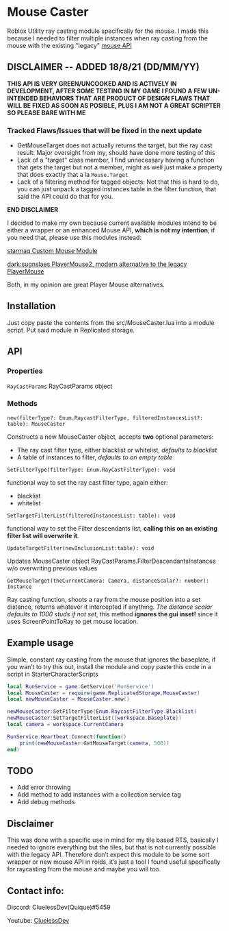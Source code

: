 # Mouse Caster
Roblox Utility ray casting module specifically for the mouse. I made this because I needed to filter multiple instances when ray casting from the mouse with the existing "legacy" [mouse API](https://developer.roblox.com/en-us/api-reference/class/Mouse)


## DISCLAIMER -- ADDED 18/8/21 (DD/MM/YY)


**THIS API IS VERY GREEN/UNCOOKED AND IS ACTIVELY IN DEVELOPMENT, AFTER SOME TESTING IN MY GAME I FOUND A FEW UN-INTENDED BEHAVIORS THAT ARE PRODUCT OF DESIGN FLAWS THAT WILL BE FIXED AS SOON AS POSIBLE, PLUS I AM NOT A GREAT SCRIPTER SO PLEASE BARE WITH ME**


### Tracked Flaws/Issues that will be fixed in the next update
- GetMouseTarget does not actually returns the target, but the ray cast result: Major oversight from my, should have done more testing of this
- Lack of a "target" class member, I find unnecessary having a function that gets the target but not a member, might as well just make a property that does exactly that a la `Mouse.Target`
- Lack of a filtering method for tagged objects: Not that this is hard to do, you can just unpack a tagged instances table in the filter function, that said the API could do that for you.

**END DISCLAIMER**

I decided to make my own because current available modules intend to be either a wrapper or an enhanced Mouse API, **which is not my intention**; if you need that, please use this modules instead:

[starmaq Custom Mouse Module](https://devforum.roblox.com/t/custom-mouse-module/1051363)

[dark:sugnslaes PlayerMouse2, modern alternative to the legacy PlayerMouse](https://devforum.roblox.com/t/custom-mouse-module/1051363)

Both, in my opinion are great Player Mouse alternatives.


## Installation
Just copy paste the contents from the src/MouseCaster.lua into a module script. Put said module in Replicated storage.

## API

### Properties
`RayCastParams`  RayCastParams object

### Methods

`new(filterType?: Enum.RaycastFilterType, filteredInstancesList?: table): MouseCaster`

Constructs a new MouseCaster object, accepts **two** optional parameters:
- The ray cast filter type, either blacklist or whitelist, *defaults to blacklist*
- A table of instances to filter, *defaults to an empty table*

`SetFilterType(filterType: Enum.RayCastFilterType): void`

functional way to set the ray cast filter type, again either:
- blacklist
- whitelist

`SetTargetFilterList(filteredInstancesList: table): void`

functional way to set the Filter descendants list, **calling this on an existing filter list will overwrite it**.

`UpdateTargetFilter(newInclusionList:table): void`

Updates MouseCaster object RayCastParams.FilterDescendantsInstances w/o overwriting previous values 

`GetMouseTarget(theCurrentCamera: Camera, distanceScalar?: number): Instance`

Ray casting function, shoots a ray from the mouse position into a set distance, returns whatever it intercepted if anything.
*The distance scalar defaults to 1000 studs if not set*, this method **ignores the gui inset!** since it uses ScreenPointToRay to
get mouse location.


## Example usage
Simple, constant ray casting from the mouse that ignores the baseplate, if you wan’t to try this out, install the module and copy paste this code in a script in StarterCharacterScripts

```lua
local RunService = game:GetService('RunService')
local MouseCaster = require(game.ReplicatedStorage.MouseCaster)
local newMouseCaster = MouseCaster.new()

newMouseCaster:SetFilterType(Enum.RaycastFilterType.Blacklist)
newMouseCaster:SetTargetFilterList({workspace.Baseplate})
local camera = workspace.CurrentCamera

RunService.Heartbeat:Connect(function()
    print(newMouseCaster:GetMouseTarget(camera, 500))
end)

```
## TODO
- Add error throwing
- Add method to add instances with a collection service tag
- Add debug methods

## Disclaimer
This was done with a specific use in mind for my tile based RTS, basically I needed to ignore everything but the tiles, but that is not currently possible with the legacy API. Therefore don’t expect this module to be some sort wrapper or new mouse API in roids, it’s just a tool I found useful specifically for raycasting from the mouse and maybe you will too.

## Contact info: 
Discord: CluelessDev(Quique)#5459

Youtube: [CluelessDev](https://www.youtube.com/channel/UCViY5D5-aR-Gi-HBf4dg5zQ)
